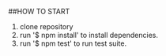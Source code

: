 ##HOW TO START
1. clone repository
2. run '$ npm install' to install dependencies.
3. run '$ npm test' to run test suite.
